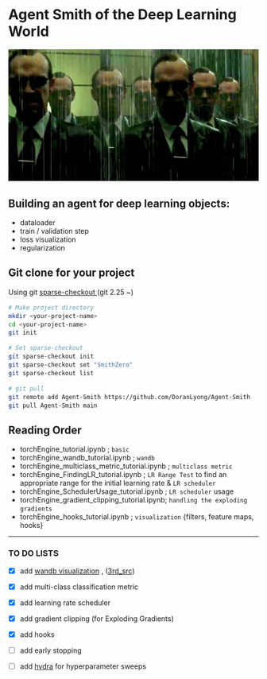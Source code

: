 # Agent Smith of the Deep Learning World

![](./page_img/smith.gif)



## Building an agent for deep learning objects:

* dataloader 
* train / validation step
* loss visualization 
* regularization 



## Git clone for your project 

Using git [sparse-checkout ](https://bitlog.tistory.com/131#sparse-checkout%20(%20git%202.25%20~%20))(git 2.25 ~)

```bash
# Make project directory 
mkdir <your-project-name>
cd <your-project-name>
git init 
```

```bash
# Set sparse-checkout 
git sparse-checkout init 
git sparse-checkout set "SmithZero"
git sparse-checkout list 
```

```bash
# git pull 
git remote add Agent-Smith https://github.com/DoranLyong/Agent-Smith
git pull Agent-Smith main 
```



## Reading Order 

* torchEngine_tutorial.ipynb ; ```basic```
* torchEngine_wandb_tutorial.ipynb ; ```wandb```
* torchEngine_multiclass_metric_tutorial.ipynb ; ```multiclass metric```
* torchEngine_FindingLR_tutorial.ipynb ; ```LR Range Test``` to find an appropriate range for the initial learning rate & ```LR scheduler``` 
* torchEngine_SchedulerUsage_tutorial.ipynb ; ```LR scheduler```  usage
* torchEngine_gradient_clipping_tutorial.ipynb; ```handling the exploding gradients ```
* torchEngine_hooks_tutorial.ipynb ; ```visualization``` {filters, feature maps, hooks}



***

### TO DO LISTS 

- [x] add [wandb visualization](https://wandb.ai/site) , ([3rd_src](https://github.com/wandb/examples))

- [x] add multi-class classification metric 

- [x] add learning rate scheduler 

- [x] add gradient clipping (for Exploding Gradients)

- [x] add hooks

- [ ] add early stopping 

- [ ] add [hydra](https://hydra.cc/) for hyperparameter sweeps

  

